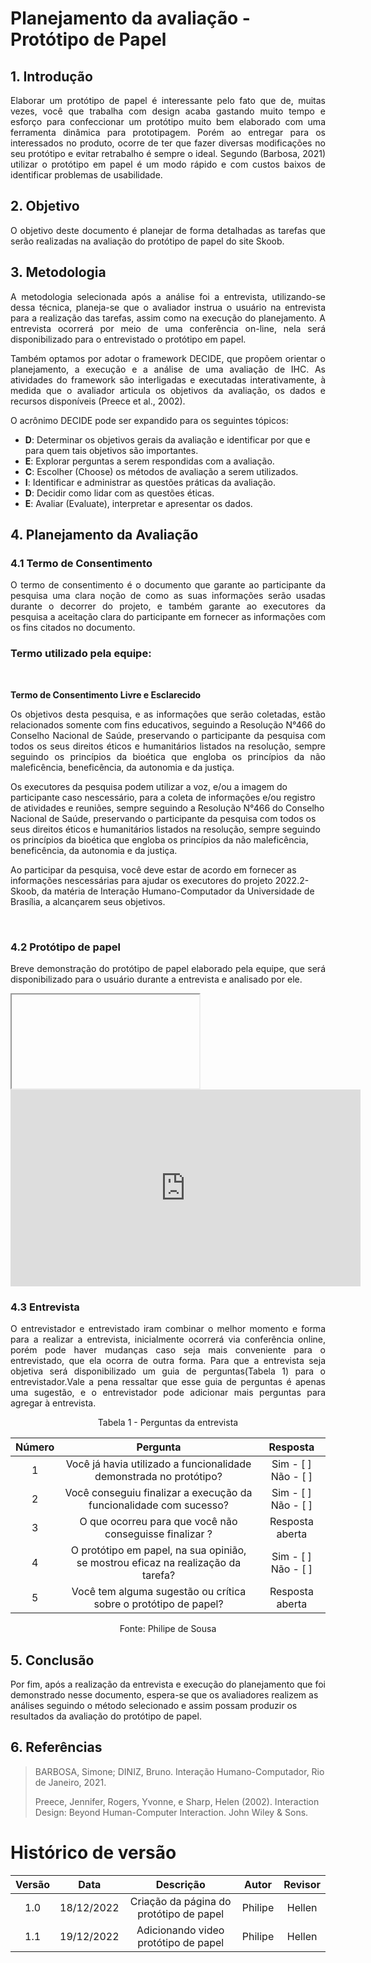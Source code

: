 # Planejamento da avaliação - Protótipo de Papel

## 1. Introdução

<p align="justify">Elaborar um protótipo de papel é interessante pelo fato que de, muitas vezes, você que trabalha com design acaba gastando muito tempo e esforço para confeccionar um protótipo muito bem elaborado com uma ferramenta dinâmica para prototipagem. Porém ao entregar para os interessados no produto, ocorre de ter que fazer diversas modificações no seu protótipo e evitar retrabalho é sempre o ideal. Segundo (Barbosa, 2021) utilizar o protótipo em papel é um modo rápido e com custos baixos de identificar problemas de usabilidade.</p>

## 2. Objetivo

<p align="justify">O objetivo deste documento é planejar de forma detalhadas as tarefas que serão realizadas na avaliação do protótipo de papel do site Skoob.</p>

## 3. Metodologia

<p align="justify">
A metodologia selecionada após a análise foi a entrevista, utilizando-se dessa técnica, planeja-se que o avaliador instrua o usuário na entrevista para a realização das tarefas, assim como na execução do planejamento. A entrevista ocorrerá por meio de uma conferência on-line, nela será disponibilizado para o entrevistado o protótipo em papel.
</p>

<p align="justify">
Também optamos por adotar o framework DECIDE, que propõem orientar o planejamento, a execução e a análise de uma avaliação de IHC. As atividades do framework são interligadas e executadas interativamente, à medida que o avaliador articula os objetivos da avaliação, os dados e recursos disponíveis (Preece et al., 2002).

O acrônimo DECIDE pode ser expandido para os seguintes tópicos:
</p>

- **D**: Determinar os objetivos gerais da avaliação e identificar por que e para quem tais objetivos são importantes.
- **E**: Explorar perguntas a serem respondidas com a avaliação.
- **C**: Escolher (Choose) os métodos de avaliação a serem utilizados.
- **I**: Identificar e administrar as questões práticas da avaliação.
- **D**: Decidir como lidar com as questões éticas.
- **E**: Avaliar (Evaluate), interpretar e apresentar os dados.

## 4. Planejamento da Avaliação

### 4.1 Termo de Consentimento

<p align="justify">
O termo de consentimento é o documento que garante ao participante da pesquisa uma clara noção de como as suas informações serão usadas durante o decorrer do projeto, e também garante ao executores da pesquisa a aceitação clara do participante em fornecer as informações com os fins citados no documento.</p>

### **Termo utilizado pela equipe:**

</br>

**Termo de Consentimento Livre e Esclarecido**

<p align="justify">
Os objetivos desta pesquisa, e as informações que serão coletadas, estão relacionados somente com fins educativos, seguindo a Resolução N°466 do Conselho Nacional de Saúde, preservando o participante da pesquisa com todos os seus direitos éticos e humanitários listados na resolução, sempre seguindo os princípios da bioética que engloba os princípios da não maleficência, beneficência, da autonomia e da justiça.   

Os executores da pesquisa podem utilizar a voz, e/ou a imagem do participante caso nescessário, para a coleta de informações e/ou registro de atividades e reuniões, sempre seguindo a Resolução N°466 do Conselho Nacional de Saúde, preservando o participante da pesquisa com todos os seus direitos éticos e humanitários listados na resolução, sempre seguindo os princípios da bioética que engloba os princípios da não maleficência, beneficência, da autonomia e da justiça.    

Ao participar da pesquisa, você deve estar de acordo em fornecer as informações nescessárias para ajudar os executores do projeto 2022.2-Skoob, da matéria de Interação Humano-Computador da Universidade de Brasília, a alcançarem seus objetivos.

</br> 
</p>

### 4.2 Protótipo de papel
<p align="justify">
 Breve demonstração do protótipo de papel elaborado pela equipe, que será disponibilizado para o usuário durante a entrevista e analisado por ele.
</p>

<iframe></iframe>

<iframe width="560" height="315" src="https://youtu.be/ET1Iosd1Bt4" title="YouTube video player" frameborder="0" allow="accelerometer; autoplay; clipboard-write; encrypted-media; gyroscope; picture-in-picture" allowfullscreen></iframe>

### 4.3 Entrevista

<p align="justify">
 O entrevistador e entrevistado iram combinar o melhor momento e forma para a realizar a entrevista, inicialmente ocorrerá via conferência online, porém pode haver mudanças caso seja mais conveniente para o entrevistado, que ela ocorra de outra forma. Para que a entrevista seja objetiva será disponibilizado um guia de perguntas(Tabela 1) para o entrevistador.Vale a pena ressaltar que esse guia de perguntas é apenas uma sugestão, e o entrevistador pode adicionar mais perguntas para agregar à entrevista.
</p>

<figcaption align='center'>Tabela 1 - Perguntas da entrevista </figcaption>

|Número|Pergunta|Resposta|
|:----:|:------:|:------:|
|1|Você já havia utilizado a funcionalidade demonstrada no protótipo?| Sim - [  ] <br> Não - [  ] |
|2|Você conseguiu finalizar a execução da funcionalidade com sucesso? | Sim - [  ] <br> Não - [  ] |
|3|O que ocorreu para que você não conseguisse finalizar ?|Resposta aberta|
|4|O protótipo em papel, na sua opinião, se mostrou eficaz na realização da tarefa?| Sim - [  ] <br> Não - [  ] |
|5|Você tem alguma sugestão ou crítica sobre o protótipo de papel?| Resposta aberta |

<figcaption align='center'>Fonte: Philipe de Sousa </figcaption>


## 5. Conclusão

Por fim, após a realização da entrevista e execução do planejamento que foi demonstrado nesse documento, espera-se que os avaliadores realizem as análises seguindo o método selecionado e assim possam produzir os resultados da avaliação do protótipo de papel.

## 6. Referências
 
> BARBOSA, Simone; DINIZ, Bruno. Interação Humano-Computador, Rio de Janeiro, 2021.
> 
> Preece, Jennifer, Rogers, Yvonne, e Sharp, Helen (2002). Interaction Design: Beyond Human-Computer Interaction. John Wiley & Sons.

# Histórico de versão

| Versão |    Data    |             Descrição             |    Autor    |  Revisor   |
| :----: | :--------: | :-------------------------------: | :---------: | :--------: |
|  1.0   | 18/12/2022 | Criação da página do protótipo de papel | Philipe | Hellen |
|  1.1   | 19/12/2022 | Adicionando video protótipo de papel | Philipe | Hellen |


